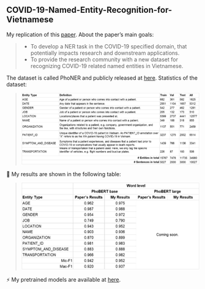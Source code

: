 ## COVID-19-Named-Entity-Recognition-for-Vietnamese

My replication of this [paper](https://arxiv.org/abs/2104.03879). About the paper’s main goals:
> - To develop a NER task in the COVID-19 specified domain, that potentially impacts research and downstream applications.
> - To provide the research community with a new dataset for recognizing COVID-19 related named entities in Vietnamese.

The dataset is called PhoNER and publicly released at [here](https://github.com/VinAIResearch/PhoNER_COVID19).
Statistics of the dataset:
> <img src="imgs/statistics.png" width="1000" />

🚀 My results are shown in the following table:
> <img src="imgs/results.png" width="600" />

⚡ My pretrained models are available at [here](https://drive.google.com/drive/folders/1oN2Mr44jwjNKxqUE2t2UgTlXWfXf6ojy?usp=sharing).
